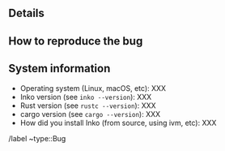 ## Details

<!--
Provide a detailed description of the bug you encountered, what you expected to
happen, etc. Please provide as many details as possible.
-->

## How to reproduce the bug

<!--
Include a list of steps that reproduce the bug. Please reduce this list of steps
to the essentials, as this makes it easier for maintainers to help you.
-->

## System information

<!-- Replace XXX with the value, such as the Inko version -->

* Operating system (Linux, macOS, etc): XXX
* Inko version (see `inko --version`): XXX
* Rust version (see `rustc --version`): XXX
* cargo version (see `cargo --version`): XXX
* How did you install Inko (from source, using ivm, etc): XXX

/label ~type::Bug
